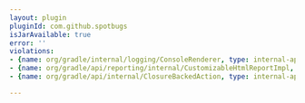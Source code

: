 ```yaml
---
layout: plugin
pluginId: com.github.spotbugs
isJarAvailable: true
error: ''
violations:
- {name: org/gradle/internal/logging/ConsoleRenderer, type: internal-api-usage}
- {name: org/gradle/api/reporting/internal/CustomizableHtmlReportImpl, type: internal-api-usage}
- {name: org/gradle/api/internal/ClosureBackedAction, type: internal-api-usage}

---
```


